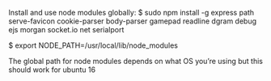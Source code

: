 Install and use node modules globally:
$ sudo npm install -g express path serve-favicon cookie-parser body-parser gamepad readline dgram debug ejs morgan socket.io net serialport

$ export NODE_PATH=/usr/local/lib/node_modules


The global path for node modules depends on what OS you’re using but this should work for ubuntu 16
